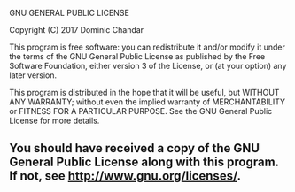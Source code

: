 
GNU GENERAL PUBLIC LICENSE

Copyright (C) 2017 Dominic Chandar

This program is free software: you can redistribute it and/or modify
it under the terms of the GNU General Public License as published by
the Free Software Foundation, either version 3 of the License, or
(at your option) any later version.

This program is distributed in the hope that it will be useful,
but WITHOUT ANY WARRANTY; without even the implied warranty of
MERCHANTABILITY or FITNESS FOR A PARTICULAR PURPOSE.  See the
GNU General Public License for more details. 

You should have received a copy of the GNU General Public License
along with this program. If not, see <http://www.gnu.org/licenses/>.
-

